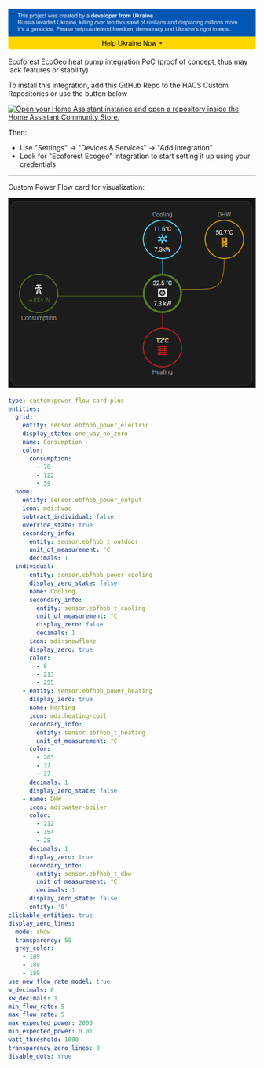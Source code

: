 [![SWUbanner](https://raw.githubusercontent.com/vshymanskyy/StandWithUkraine/main/banner-direct-single.svg)](https://stand-with-ukraine.pp.ua/)

Ecoforest EcoGeo heat pump integration PoC (proof of concept, thus may lack features or stability)

To install this integration, add this GitHub Repo to the HACS Custom Repositories or use the button below

[![Open your Home Assistant instance and open a repository inside the Home Assistant Community Store.](https://my.home-assistant.io/badges/hacs_repository.svg)](https://my.home-assistant.io/redirect/hacs_repository/?owner=bytestorm&repository=ecoforest_ecogeo&category=integration)

Then: 
- Use "Settings" -> "Devices & Services" -> "Add integration"
- Look for "Ecoforest Ecogeo" integration to start setting it up using your credentials

------------

Custom Power Flow card for visualization:

![flow](https://github.com/bytestorm/ecoforest_ecogeo/blob/master/flow.png?raw=true)

```yaml
type: custom:power-flow-card-plus
entities:
  grid:
    entity: sensor.ebfhbb_power_electric
    display_state: one_way_no_zero
    name: Consumption
    color:
      consumption:
        - 78
        - 122
        - 39
  home:
    entity: sensor.ebfhbb_power_output
    icon: mdi:hvac
    subtract_individual: false
    override_state: true
    secondary_info:
      entity: sensor.ebfhbb_t_outdoor
      unit_of_measurement: °C
      decimals: 1
  individual:
    - entity: sensor.ebfhbb_power_cooling
      display_zero_state: false
      name: Cooling
      secondary_info:
        entity: sensor.ebfhbb_t_cooling
        unit_of_measurement: °C
        display_zero: false
        decimals: 1
      icon: mdi:snowflake
      display_zero: true
      color:
        - 0
        - 213
        - 255
    - entity: sensor.ebfhbb_power_heating
      display_zero: true
      name: Heating
      icon: mdi:heating-coil
      secondary_info:
        entity: sensor.ebfhbb_t_heating
        unit_of_measurement: °C
      color:
        - 203
        - 37
        - 37
      decimals: 1
      display_zero_state: false
    - name: DHW
      icon: mdi:water-boiler
      color:
        - 212
        - 154
        - 28
      decimals: 1
      display_zero: true
      secondary_info:
        entity: sensor.ebfhbb_t_dhw
        unit_of_measurement: °C
        decimals: 1
      display_zero_state: false
      entity: '0'
clickable_entities: true
display_zero_lines:
  mode: show
  transparency: 50
  grey_color:
    - 189
    - 189
    - 189
use_new_flow_rate_model: true
w_decimals: 0
kw_decimals: 1
min_flow_rate: 5
max_flow_rate: 5
max_expected_power: 2000
min_expected_power: 0.01
watt_threshold: 1000
transparency_zero_lines: 0
disable_dots: true
```
